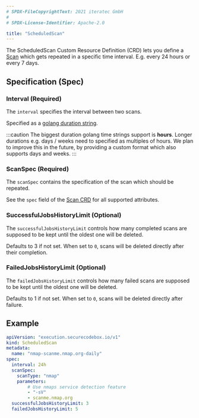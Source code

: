 ```yaml
---
# SPDX-FileCopyrightText: 2021 iteratec GmbH
#
# SPDX-License-Identifier: Apache-2.0

title: "ScheduledScan"
---
```


The ScheduledScan Custom Resource Definition (CRD) lets you define a [Scan](/docs/api/crds/scan-type/) which gets repeated in a specific time interval. E.g. every 24 hours or every 7 days.

## Specification (Spec)

### Interval (Required)

The `interval` specifies the interval between two scans.

Specified as a [golang duration string](https://golang.org/pkg/time/#ParseDuration).

:::caution 
The biggest duration golang time strings support is **hours**. Longer durations e.g. days / weeks need to specified as multiples of hours.
We plan to improve this in the future, by providing a custom format which also supports days and weeks.
:::

### ScanSpec (Required)

The `scanSpec` contains the specification of the scan which should be repeated.

See the `spec` field of the [Scan CRD](/docs/api/crds/scan-type/) for all supported attributes.

### SuccessfulJobsHistoryLimit (Optional)

The `successfulJobsHistoryLimit` controls how many completed scans are supposed to be kept until the oldest one will be deleted. 

Defaults to 3 if not set. When set to `0`, scans will be deleted directly after their completion.

### FailedJobsHistoryLimit (Optional)

The `failedJobsHistoryLimit` controls how many failed scans are supposed to be kept until the oldest one will be deleted. 

Defaults to 1 if not set. When set to `0`, scans will be deleted directly after failure.

## Example

```yaml
apiVersion: "execution.securecodebox.io/v1"
kind: ScheduledScan
metadata:
  name: "nmap-scanme.nmap.org-daily"
spec:
  interval: 24h
  scanSpec:
    scanType: "nmap"
    parameters:
        # Use nmaps service detection feature
        - "-sV"
        - scanme.nmap.org
  successfulJobsHistoryLimit: 3
  failedJobsHistoryLimit: 5
```
